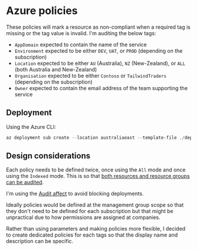 # Azure policies

These policies will mark a resource as non-compliant when a required tag is missing or the tag value is invalid. I'm auditing the below tags:

- `AppDomain` expected to contain the name of the service
- `Environment` expected to be either `DEV`, `UAT`, or `PROD` (depending on the subscription)
- `Location` expected to be either `AU` (Australia), `NZ` (New-Zealand), or `ALL` (both Australia and New-Zealand)
- `Organisation` expected to be either `Contoso` or `TailwindTraders` (depending on the subscription)
- `Owner` expected to contain the email address of the team supporting the service

## Deployment

Using the Azure CLI:

```powershell
az deployment sub create --location australiaeast --template-file ./deploy/main.bicep --parameters @deploy/main.parameters.tailwindtraders-dev.json --name "tagpolicies-$((Get-Date).ToString('yyMMdd-HHmmss'))-$((New-Guid).Guid.Substring(0, 4))"
```

## Design considerations

Each policy needs to be defined twice, once using the `All` mode and once using the `Indexed` mode. This is so that [both resources and resource groups can be audited][resource-manager-modes].

I'm using the [Audit affect][affect-audit] to avoid blocking deployments.

Ideally policies would be defined at the management group scope so that they don't need to be defined for each subscription but that might be unpractical due to how permissions are assigned at companies.

Rather than using parameters and making policies more flexible, I decided to create dedicated policies for each tags so that the display name and description can be specific.

[affect-audit]: https://docs.microsoft.com/en-au/azure/governance/policy/concepts/effects#audit
[resource-manager-modes]: https://docs.microsoft.com/en-au/azure/governance/policy/concepts/definition-structure#resource-manager-modes
